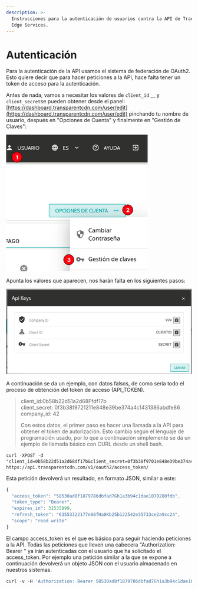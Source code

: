 ```yaml
---
description: >-
  Instrucciones para la autenticación de usuarios contra la API de Transparent
  Edge Services.
---
```


# Autenticación

Para la autenticación de la API usamos el sistema de federación de OAuth2. Esto quiere decir que para hacer peticiones a la API, hace falta tener un token de acceso para la autenticación.

Antes de nada, vamos a necesitar los valores de `client_id` __ y `client_secret`se pueden obtener desde el panel: [https://dashboard.transparentcdn.com/user/edit](https://dashboard.transparentcdn.com/user/edit) pinchando tu nombre de usuario, después en "Opciones de Cuenta" y finalmente en "Gestión de Claves":

![](<../.gitbook/assets/image (55).png>)

Apunta los valores que aparecen, nos harán falta en los siguientes pasos:

![](<../.gitbook/assets/image (56).png>)

A continuación se da un ejemplo, con datos falsos, de como sería todo el proceso de obtención del token de acceso (API\_TOKEN).

> client\_id:0b58b22d51a2d68Ffdf17b\
> client\_secret: 0f3b38f9721211e848e39be374a4c1431386abdfe86\
> company\_id: 42
>
> Con estos datos, el primer paso es hacer una llamada a la API para obtener el token de autorización. Esto cambia según el lenguaje de programación usado, por lo que a continuación simplemente se da un ejemplo de llamada básico con CURL desde un shell bash.

```
curl -XPOST -d "client_id=0b58b22d51a2d68df17b&client_secret=0f3b38f9701e848e39be374a4c1431386abdfe86&grant_type=client_credentials" 
https://api.transparentcdn.com/v1/oauth2/access_token/
```

Esta petición devolverá un resultado, en formato JSON, similar a este:

```javascript
{
  "access_token": "58530ad8f1879786dbfad7Gh1a3b94c1dae1070280fdb",
  "token_type": "Bearer",
  "expires_in": 31535999,
  "refresh_token": "63553322177e88fHa8Kb25b122542e35733ce2a9cc24",
  "scope": "read write"
}
```

El campo access\_token es el que es básico para seguir haciendo peticiones a la API. Todas las peticiones que lleven una cabecera "Authorization: Bearer " ya irán autenticadas con el usuario que ha solicitado el access\_token. Por ejemplo una petición similar a la que se expone a continuación devolverá un objeto JSON con el usuario almacenado en nuestros sistemas.

```javascript
curl -v -H 'Authorization: Bearer 58530ad8f1879786dbfad7Gh1a3b94c1dae1070280fdb' https://api.transparentcdn.com/v1/companies/current_user/
```

